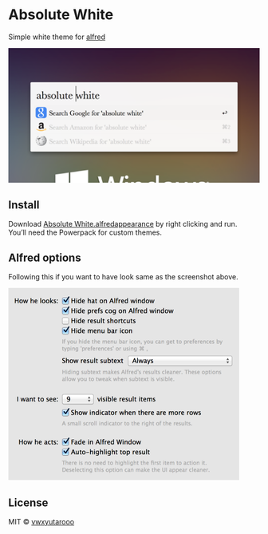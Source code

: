 # Absolute White
Simple white theme for [alfred](http://www.alfredapp.com/)

![Absolute White - alfred theme](ss_absolutewhite.png)

## Install
Download [Absolute White.alfredappearance](https://raw.githubusercontent.com/vwxyutarooo/alfred-absolute-white/master/Absolute%20White.alfredappearance) by right clicking and run.  
You’ll need the Powerpack for custom themes.

## Alfred options
Following this if you want to have look same as the screenshot above.

<img src="ss_options.png" width="463">

## License
MIT &copy; [vwxyutarooo](https://github.com/vwxyutarooo)
